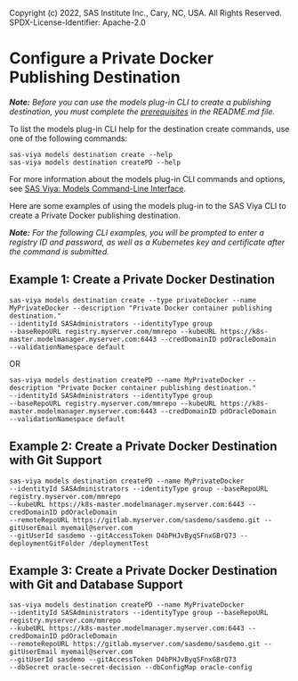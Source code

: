 Copyright (c) 2022, SAS Institute Inc., Cary, NC, USA.  All Rights Reserved.
SPDX-License-Identifier: Apache-2.0

# Configure a Private Docker Publishing Destination

_**Note:** Before you can use the models plug-in CLI to create a publishing destination, you must complete the [prerequisites](./README.md#prerequisites) in the README.md file._

To list the models plug-in CLI help for the destination create commands, use one of the following commands:

```commandline
sas-viya models destination create --help
sas-viya models destination createPD --help
```

For more information about the models plug-in CLI commands and options, see [SAS Viya: Models Command-Line Interface](https://documentation.sas.com/?cdcId=mdlmgrcdc&cdcVersion=default&docsetId=mdlmgrcli&docsetTarget=titlepage.htm).

Here are some examples of using the models plug-in to the SAS Viya CLI to create a Private Docker publishing destination.

_**Note:** For the following CLI examples, you will be prompted to enter a registry ID and password, as well as a Kubernetes key and certificate after the command is submitted._

## Example 1: Create a Private Docker Destination

```commandline
sas-viya models destination create --type privateDocker --name MyPrivateDocker --description "Private Docker container publishing destination." 
--identityId SASAdministrators --identityType group 
--baseRepoURL registry.myserver.com/mmrepo --kubeURL https://k8s-master.modelmanager.myserver.com:6443 --credDomainID pdOracleDomain 
--validationNamespace default
```

OR

```commandline
sas-viya models destination createPD --name MyPrivateDocker --description "Private Docker container publishing destination." 
--identityId SASAdministrators --identityType group 
--baseRepoURL registry.myserver.com/mmrepo --kubeURL https://k8s-master.modelmanager.myserver.com:6443 --credDomainID pdOracleDomain 
--validationNamespace default
```

## Example 2: Create a Private Docker Destination with Git Support

```commandline
sas-viya models destination createPD --name MyPrivateDocker 
--identityId SASAdministrators --identityType group --baseRepoURL registry.myserver.com/mmrepo
--kubeURL https://k8s-master.modelmanager.myserver.com:6443 --credDomainID pdOracleDomain 
--remoteRepoURL https://gitlab.myserver.com/sasdemo/sasdemo.git --gitUserEmail myemail@server.com 
--gitUserId sasdemo --gitAccessToken D4bPHJvByqSFnxGBrQ73 --deploymentGitFolder /deploymentTest
```

## Example 3: Create a Private Docker Destination with Git and Database Support

```commandline
sas-viya models destination createPD --name MyPrivateDocker 
--identityId SASAdministrators --identityType group --baseRepoURL registry.myserver.com/mmrepo
--kubeURL https://k8s-master.modelmanager.myserver.com:6443 --credDomainID pdOracleDomain 
--remoteRepoURL https://gitlab.myserver.com/sasdemo/sasdemo.git --gitUserEmail myemail@server.com 
--gitUserId sasdemo --gitAccessToken D4bPHJvByqSFnxGBrQ73 
--dbSecret oracle-secret-decision --dbConfigMap oracle-config
```
